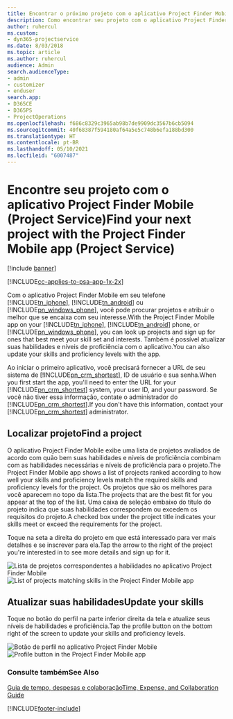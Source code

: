 ```yaml
---
title: Encontrar o próximo projeto com o aplicativo Project Finder Mobile
description: Como encontrar seu projeto com o aplicativo Project Finder Mobile para Project Service
author: ruhercul
ms.custom:
- dyn365-projectservice
ms.date: 8/03/2018
ms.topic: article
ms.author: ruhercul
audience: Admin
search.audienceType:
- admin
- customizer
- enduser
search.app:
- D365CE
- D365PS
- ProjectOperations
ms.openlocfilehash: f686c8329c3965ab98b7de9909dc3567b6cb5094
ms.sourcegitcommit: 40f68387f594180af64a5e5c748b6efa188bd300
ms.translationtype: HT
ms.contentlocale: pt-BR
ms.lasthandoff: 05/10/2021
ms.locfileid: "6007487"
---
```

# <a name="find-your-next-project-with-the-project-finder-mobile-app-project-service"></a><span data-ttu-id="35d9d-103">Encontre seu projeto com o aplicativo Project Finder Mobile (Project Service)</span><span class="sxs-lookup"><span data-stu-id="35d9d-103">Find your next project with the Project Finder Mobile app (Project Service)</span></span>

[!include [banner](../includes/psa-now-project-operations.md)]

[!INCLUDE[cc-applies-to-psa-app-1x-2x](../includes/cc-applies-to-psa-app-1x-2x.md)]

<span data-ttu-id="35d9d-104">Com o aplicativo Project Finder Mobile em seu telefone [!INCLUDE[tn_iphone](../includes/tn-iphone.md)], [!INCLUDE[tn_android](../includes/tn-android.md)] ou [!INCLUDE[pn_windows_phone](../includes/pn-windows-phone.md)], você pode procurar projetos e atribuir o melhor que se encaixa com seu interesse.</span><span class="sxs-lookup"><span data-stu-id="35d9d-104">With the Project Finder Mobile app on your [!INCLUDE[tn_iphone](../includes/tn-iphone.md)], [!INCLUDE[tn_android](../includes/tn-android.md)] phone, or [!INCLUDE[pn_windows_phone](../includes/pn-windows-phone.md)], you can look up projects and sign up for ones that best meet your skill set and interests.</span></span> <span data-ttu-id="35d9d-105">Também é possível atualizar suas habilidades e níveis de proficiência com o aplicativo.</span><span class="sxs-lookup"><span data-stu-id="35d9d-105">You can also update your skills and proficiency levels with the app.</span></span>  
  
 <span data-ttu-id="35d9d-106">Ao iniciar o primeiro aplicativo, você precisará fornecer a URL de seu sistema de [!INCLUDE[pn_crm_shortest](../includes/pn-crm-shortest.md)], ID de usuário e sua senha.</span><span class="sxs-lookup"><span data-stu-id="35d9d-106">When you first start the app, you'll need to enter the URL for your [!INCLUDE[pn_crm_shortest](../includes/pn-crm-shortest.md)] system, your user ID, and your password.</span></span> <span data-ttu-id="35d9d-107">Se você não tiver essa informação, contate o administrador do [!INCLUDE[pn_crm_shortest](../includes/pn-crm-shortest.md)].</span><span class="sxs-lookup"><span data-stu-id="35d9d-107">If you don't have this information,  contact your [!INCLUDE[pn_crm_shortest](../includes/pn-crm-shortest.md)] administrator.</span></span>  
  
## <a name="find-a-project"></a><span data-ttu-id="35d9d-108">Localizar projeto</span><span class="sxs-lookup"><span data-stu-id="35d9d-108">Find a project</span></span>  
 <span data-ttu-id="35d9d-109">O aplicativo Project Finder Mobile exibe uma lista de projetos avaliados de acordo com quão bem suas habilidades e níveis de proficiência combinam com as habilidades necessárias e níveis de proficiência para o projeto.</span><span class="sxs-lookup"><span data-stu-id="35d9d-109">The Project Finder Mobile app shows a list of projects ranked according to how well your skills and proficiency levels match the required skills and proficiency levels for the project.</span></span> <span data-ttu-id="35d9d-110">Os projetos que são os melhores para você aparecem no topo da lista.</span><span class="sxs-lookup"><span data-stu-id="35d9d-110">The projects that are the best fit for you appear at the top of the list.</span></span> <span data-ttu-id="35d9d-111">Uma caixa de seleção embaixo do título do projeto indica que suas habilidades correspondem ou excedem os requisitos do projeto.</span><span class="sxs-lookup"><span data-stu-id="35d9d-111">A checked box under the project title indicates your skills meet or exceed the requirements for the project.</span></span>  
  
 <span data-ttu-id="35d9d-112">Toque na seta a direita do projeto em que está interessado para ver mais detalhes e se inscrever para ela.</span><span class="sxs-lookup"><span data-stu-id="35d9d-112">Tap the arrow to the right of the project you're interested in to see more details and sign up for it.</span></span>  
  
 <span data-ttu-id="35d9d-113">![Lista de projetos correspondentes a habilidades no aplicativo Project Finder Mobile](../psa/media/project-service-project-finder-list.png "Lista de projetos correspondentes a habilidades no aplicativo Project Finder Mobile")</span><span class="sxs-lookup"><span data-stu-id="35d9d-113">![List of projects matching skills in the Project Finder Mobile app](../psa/media/project-service-project-finder-list.png "List of projects matching skills in the Project Finder Mobile app")</span></span>  
  
## <a name="update-your-skills"></a><span data-ttu-id="35d9d-114">Atualizar suas habilidades</span><span class="sxs-lookup"><span data-stu-id="35d9d-114">Update your skills</span></span>  
 <span data-ttu-id="35d9d-115">Toque no botão do perfil na parte inferior direita da tela e atualize seus níveis de habilidades e proficiência.</span><span class="sxs-lookup"><span data-stu-id="35d9d-115">Tap the profile button on the bottom right of the screen to update your skills and proficiency levels.</span></span>  
  
 <span data-ttu-id="35d9d-116">![Botão de perfil no aplicativo Project Finder Mobile](../psa/media/project-service-project-finder-profile.png "Botão de perfil no aplicativo Project Finder Mobile")</span><span class="sxs-lookup"><span data-stu-id="35d9d-116">![Profile button in the Project Finder Mobile app](../psa/media/project-service-project-finder-profile.png "Profile button in the Project Finder Mobile app")</span></span>  
  
### <a name="see-also"></a><span data-ttu-id="35d9d-117">Consulte também</span><span class="sxs-lookup"><span data-stu-id="35d9d-117">See Also</span></span>  
 [<span data-ttu-id="35d9d-118">Guia de tempo, despesas e colaboração</span><span class="sxs-lookup"><span data-stu-id="35d9d-118">Time, Expense, and Collaboration Guide</span></span>](../psa/time-expense-collaboration-guide.md)


[!INCLUDE[footer-include](../includes/footer-banner.md)]